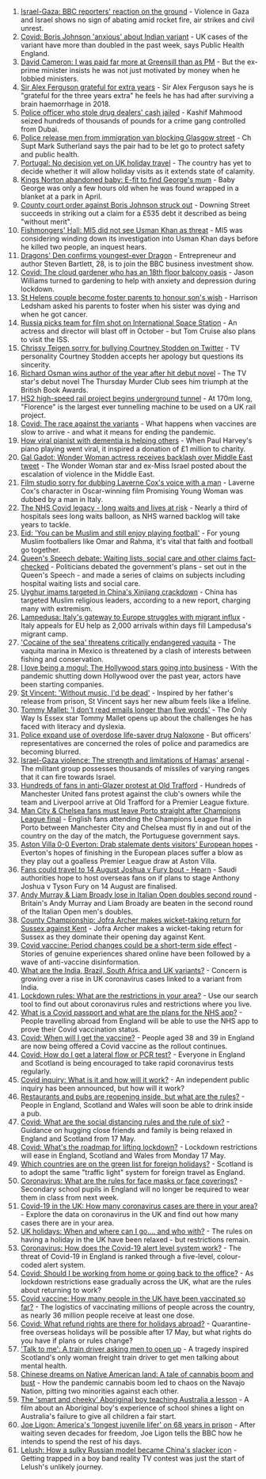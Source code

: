 1. [Israel-Gaza: BBC reporters' reaction on the ground](https://www.bbc.co.uk/news/world-middle-east-57108109) - Violence in Gaza and Israel shows no sign of abating amid rocket fire, air strikes and civil unrest.
2. [Covid: Boris Johnson 'anxious' about Indian variant](https://www.bbc.co.uk/news/uk-57102392) - UK cases of the variant have more than doubled in the past week, says Public Health England.
3. [David Cameron: I was paid far more at Greensill than as PM](https://www.bbc.co.uk/news/uk-politics-57104234) - But the ex-prime minister insists he was not just motivated by money when he lobbied ministers.
4. [Sir Alex Ferguson grateful for extra years](https://www.bbc.co.uk/sport/football/57098656) - Sir Alex Ferguson says he is "grateful for the three years extra" he feels he has had after surviving a brain haemorrhage in 2018.
5. [Police officer who stole drug dealers' cash jailed](https://www.bbc.co.uk/news/uk-57100058) - Kashif Mahmood seized hundreds of thousands of pounds for a crime gang controlled from Dubai.
6. [Police release men from immigration van blocking Glasgow street](https://www.bbc.co.uk/news/uk-scotland-glasgow-west-57100259) - Ch Supt Mark Sutherland says the pair had to be let go to protect safety and public health.
7. [Portugal: No decision yet on UK holiday travel](https://www.bbc.co.uk/news/business-57107154) - The country has yet to decide whether it will allow holiday visits as it extends state of calamity.
8. [Kings Norton abandoned baby: E-fit to find George's mum](https://www.bbc.co.uk/news/uk-england-birmingham-57104028) - Baby George was only a few hours old when he was found wrapped in a blanket at a park in April.
9. [County court order against Boris Johnson struck out](https://www.bbc.co.uk/news/uk-politics-57099607) - Downing Street succeeds in striking out a claim for a £535 debt it described as being "without merit".
10. [Fishmongers' Hall: MI5 did not see Usman Khan as threat](https://www.bbc.co.uk/news/uk-england-london-57105524) - MI5 was considering winding down its investigation into Usman Khan days before he killed two people, an inquest hears.
11. [Dragons' Den confirms youngest-ever Dragon](https://www.bbc.co.uk/news/entertainment-arts-57103198) - Entrepreneur and author Steven Bartlett, 28, is to join the BBC business investment show.
12. [Covid: The cloud gardener who has an 18th floor balcony oasis](https://www.bbc.co.uk/news/uk-england-manchester-57106688) - Jason Williams turned to gardening to help with anxiety and depression during lockdown.
13. [St Helens couple become foster parents to honour son's wish](https://www.bbc.co.uk/news/uk-england-merseyside-57093938) - Harrison Ledsham asked his parents to foster when his sister was dying and when he got cancer.
14. [Russia picks team for film shot on International Space Station](https://www.bbc.co.uk/news/world-europe-57106618) - An actress and director will blast off in October - but Tom Cruise also plans to visit the ISS.
15. [Chrissy Teigen sorry for bullying Courtney Stodden on Twitter](https://www.bbc.co.uk/news/entertainment-arts-57098705) - TV personality Courtney Stodden accepts her apology but questions its sincerity.
16. [Richard Osman wins author of the year after hit debut novel](https://www.bbc.co.uk/news/entertainment-arts-57084973) - The TV star's debut novel The Thursday Murder Club sees him triumph at the British Book Awards.
17. [HS2 high-speed rail project begins underground tunnel](https://www.bbc.co.uk/news/uk-57093884) - At 170m long, "Florence" is the largest ever tunnelling machine to be used on a UK rail project.
18. [Covid: The race against the variants](https://www.bbc.co.uk/news/world-us-canada-57091041) - What happens when vaccines are slow to arrive - and what it means for ending the pandemic.
19. [How viral pianist with dementia is helping others](https://www.bbc.co.uk/news/uk-57094576) - When Paul Harvey's piano playing went viral, it inspired a donation of £1 million to charity.
20. [Gal Gadot: Wonder Woman actress receives backlash over Middle East tweet](https://www.bbc.co.uk/news/entertainment-arts-57098709) - The Wonder Woman star and ex-Miss Israel posted about the escalation of violence in the Middle East.
21. [Film studio sorry for dubbing Laverne Cox's voice with a man](https://www.bbc.co.uk/news/entertainment-arts-57099395) - Laverne Cox's character in Oscar-winning film Promising Young Woman was dubbed by a man in Italy.
22. [The NHS Covid legacy - long waits and lives at risk](https://www.bbc.co.uk/news/health-57092797) - Nearly a third of hospitals sees long waits balloon, as NHS warned backlog will take years to tackle.
23. [Eid: 'You can be Muslim and still enjoy playing football'](https://www.bbc.co.uk/news/newsbeat-57056933) - For young Muslim footballers like Omar and Rahma, it's vital that faith and football go together.
24. [Queen's Speech debate: Waiting lists, social care and other claims fact-checked](https://www.bbc.co.uk/news/57076024) - Politicians debated the government's plans - set out in the Queen's Speech - and made a series of claims on subjects including hospital waiting lists and social care.
25. [Uyghur imams targeted in China's Xinjiang crackdown](https://www.bbc.co.uk/news/world-asia-china-56986057) - China has targeted Muslim religious leaders, according to a new report, charging many with extremism.
26. [Lampedusa: Italy's gateway to Europe struggles with migrant influx](https://www.bbc.co.uk/news/world-europe-57087818) - Italy appeals for EU help as 2,000 arrivals within days fill Lampedusa's migrant camp.
27. ['Cocaine of the sea' threatens critically endangered vaquita](https://www.bbc.co.uk/news/world-latin-america-57070814) - The vaquita marina in Mexico is threatened by a clash of interests between fishing and conservation.
28. [I love being a mogul: The Hollywood stars going into business](https://www.bbc.co.uk/news/business-57069474) - With the pandemic shutting down Hollywood over the past year, actors have been starting companies.
29. [St Vincent: 'Without music, I'd be dead'](https://www.bbc.co.uk/news/entertainment-arts-57026926) - Inspired by her father's release from prison, St Vincent says her new album feels like a lifeline.
30. [Tommy Mallet: 'I don't read emails longer than five words'](https://www.bbc.co.uk/news/education-57074195) - The Only Way Is Essex star Tommy Mallet opens up about the challenges he has faced with literacy and dyslexia.
31. [Police expand use of overdose life-saver drug Naloxone](https://www.bbc.co.uk/news/uk-57094536) - But officers' representatives are concerned the roles of police and paramedics are becoming blurred.
32. [Israel-Gaza violence: The strength and limitations of Hamas' arsenal](https://www.bbc.co.uk/news/world-middle-east-57092245) - The militant group possesses thousands of missiles of varying ranges that it can fire towards Israel.
33. [Hundreds of fans in anti-Glazer protest at Old Trafford](https://www.bbc.co.uk/sport/football/57106079) - Hundreds of Manchester United fans protest against the club's owners while the team and Liverpool arrive at Old Trafford for a Premier League fixture.
34. [Man City & Chelsea fans must leave Porto straight after Champions League final](https://www.bbc.co.uk/sport/football/57106803) - English fans attending the Champions League final in Porto between Manchester City and Chelsea must fly in and out of the country on the day of the match, the Portuguese government says.
35. [Aston Villa 0-0 Everton: Drab stalemate dents visitors' European hopes](https://www.bbc.co.uk/sport/football/55598709) - Everton's hopes of finishing in the European places suffer a blow as they play out a goalless Premier League draw at Aston Villa.
36. [Fans could travel to 14 August Joshua v Fury bout - Hearn](https://www.bbc.co.uk/sport/boxing/57106074) - Saudi authorities hope to host overseas fans on if plans to stage Anthony Joshua v Tyson Fury on 14 August are finalised.
37. [Andy Murray & Liam Broady lose in Italian Open doubles second round](https://www.bbc.co.uk/sport/tennis/57103275) - Britain's Andy Murray and Liam Broady are beaten in the second round of the Italian Open men's doubles.
38. [County Championship: Jofra Archer makes wicket-taking return for Sussex against Kent](https://www.bbc.co.uk/sport/cricket/57087664) - Jofra Archer makes a wicket-taking return for Sussex as they dominate their opening day against Kent.
39. [Covid vaccine: Period changes could be a short-term side effect](https://www.bbc.co.uk/news/health-56901353) - Stories of genuine experiences shared online have been followed by a wave of anti-vaccine disinformation.
40. [What are the India, Brazil, South Africa and UK variants?](https://www.bbc.co.uk/news/health-55659820) - Concern is growing over a rise in UK coronavirus cases linked to a variant from India.
41. [Lockdown rules: What are the restrictions in your area?](https://www.bbc.co.uk/news/uk-54373904) - Use our search tool to find out about coronavirus rules and restrictions where you live.
42. [What is a Covid passport and what are the plans for the NHS app?](https://www.bbc.co.uk/news/explainers-55718553) - People travelling abroad from England will be able to use the NHS app to prove their Covid vaccination status.
43. [Covid: When will I get the vaccine?](https://www.bbc.co.uk/news/health-55045639) - People aged 38 and 39 in England are now being offered a Covid vaccine as the rollout continues.
44. [Covid: How do I get a lateral flow or PCR test?](https://www.bbc.co.uk/news/health-51943612) - Everyone in England and Scotland is being encouraged to take rapid coronavirus tests regularly.
45. [Covid inquiry: What is it and how will it work?](https://www.bbc.co.uk/news/explainers-57085964) - An independent public inquiry has been announced, but how will it work?
46. [Restaurants and pubs are reopening inside, but what are the rules?](https://www.bbc.co.uk/news/business-52977388) - People in England, Scotland and Wales will soon be able to drink inside a pub.
47. [Covid: What are the social distancing rules and the rule of six?](https://www.bbc.co.uk/news/uk-51506729) - Guidance on hugging close friends and family is being relaxed in England and Scotland from 17 May.
48. [Covid: What's the roadmap for lifting lockdown?](https://www.bbc.co.uk/news/explainers-52530518) - Lockdown restrictions will ease in England, Scotland and Wales from Monday 17 May.
49. [Which countries are on the green list for foreign holidays?](https://www.bbc.co.uk/news/explainers-52544307) - Scotland is to adopt the same "traffic light" system for foreign travel as England.
50. [Coronavirus: What are the rules for face masks or face coverings?](https://www.bbc.co.uk/news/health-51205344) - Secondary school pupils in England will no longer be required to wear them in class from next week.
51. [Covid-19 in the UK: How many coronavirus cases are there in your area?](https://www.bbc.co.uk/news/uk-51768274) - Explore the data on coronavirus in the UK and find out how many cases there are in your area.
52. [UK holidays: When and where can I go.... and who with?](https://www.bbc.co.uk/news/explainers-52646738) - The rules on having a holiday in the UK have been relaxed - but restrictions remain.
53. [Coronavirus: How does the Covid-19 alert level system work?](https://www.bbc.co.uk/news/explainers-52634739) - The threat of Covid-19 in England is ranked through a five-level, colour-coded alert system.
54. [Covid: Should I be working from home or going back to the office?](https://www.bbc.co.uk/news/business-52567567) - As lockdown restrictions ease gradually across the UK, what are the rules about returning to work?
55. [Covid vaccine: How many people in the UK have been vaccinated so far?](https://www.bbc.co.uk/news/health-55274833) - The logistics of vaccinating millions of people across the country, as nearly 36 million people receive at least one dose.
56. [Covid: What refund rights are there for holidays abroad?](https://www.bbc.co.uk/news/business-51615412) - Quarantine-free overseas holidays will be possible after 17 May, but what rights do you have if plans or rules change?
57. ['Talk to me': A train driver asking men to open up](https://www.bbc.co.uk/news/stories-57060971) - A tragedy inspired Scotland's only woman freight train driver to get men talking about mental health.
58. [Chinese dreams on Native American land: A tale of cannabis boom and bust](https://www.bbc.co.uk/news/world-us-canada-56835897) - How the pandemic cannabis boom led to chaos on the Navajo Nation, pitting two minorities against each other.
59. [The 'smart and cheeky' Aboriginal boy teaching Australia a lesson](https://www.bbc.co.uk/news/stories-56544429) - A film about an Aboriginal boy's experience of school shines a light on Australia's failure to give all children a fair start.
60. [Joe Ligon: America's 'longest juvenile lifer' on 68 years in prison](https://www.bbc.co.uk/news/world-us-canada-57022924) - After waiting seven decades for freedom, Joe Ligon tells the BBC how he intends to spend the rest of his days.
61. [Lelush: How a sulky Russian model became China's slacker icon](https://www.bbc.co.uk/news/world-asia-china-56967923) - Getting trapped in a boy band reality TV contest was just the start of Lelush's unlikely journey.
